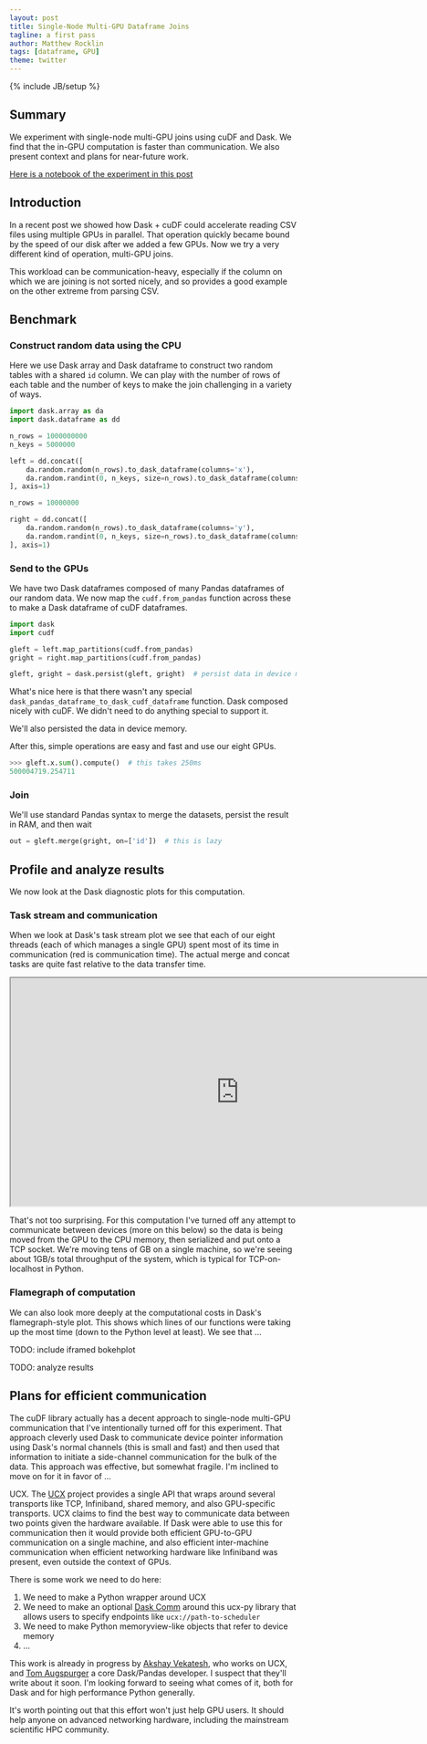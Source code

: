 ```yaml
---
layout: post
title: Single-Node Multi-GPU Dataframe Joins
tagline: a first pass
author: Matthew Rocklin
tags: [dataframe, GPU]
theme: twitter
---
```


{% include JB/setup %}

Summary
-------

We experiment with single-node multi-GPU joins using cuDF and Dask.  We find
that the in-GPU computation is faster than communication.  We also present
context and plans for near-future work.

[Here is a notebook of the experiment in this post](https://gist.github.com/mrocklin/6e2c33c33b32bc324e3965212f202f66)


Introduction
------------

In a recent post we showed how Dask + cuDF could accelerate reading CSV files
using multiple GPUs in parallel.  That operation quickly became bound by the
speed of our disk after we added a few GPUs.  Now we try a very different kind
of operation, multi-GPU joins.

This workload can be communication-heavy, especially if the column on which we
are joining is not sorted nicely, and so provides a good example on the other
extreme from parsing CSV.


Benchmark
---------

### Construct random data using the CPU

Here we use Dask array and Dask dataframe to construct two random tables with a
shared `id` column.  We can play with the number of rows of each table and the
number of keys to make the join challenging in a variety of ways.


```python
import dask.array as da
import dask.dataframe as dd

n_rows = 1000000000
n_keys = 5000000

left = dd.concat([
    da.random.random(n_rows).to_dask_dataframe(columns='x'),
    da.random.randint(0, n_keys, size=n_rows).to_dask_dataframe(columns='id'),
], axis=1)

n_rows = 10000000

right = dd.concat([
    da.random.random(n_rows).to_dask_dataframe(columns='y'),
    da.random.randint(0, n_keys, size=n_rows).to_dask_dataframe(columns='id'),
], axis=1)
```


### Send to the GPUs

We have two Dask dataframes composed of many Pandas dataframes of our random
data.  We now map the `cudf.from_pandas` function across these to make a Dask
dataframe of cuDF dataframes.


```python
import dask
import cudf

gleft = left.map_partitions(cudf.from_pandas)
gright = right.map_partitions(cudf.from_pandas)

gleft, gright = dask.persist(gleft, gright)  # persist data in device memory
```

What's nice here is that there wasn't any special
`dask_pandas_dataframe_to_dask_cudf_dataframe` function.  Dask composed nicely
with cuDF.  We didn't need to do anything special to support it.

We'll also persisted the data in device memory.

After this, simple operations are easy and fast and use our eight GPUs.

```python
>>> gleft.x.sum().compute()  # this takes 250ms
500004719.254711
```

### Join

We'll use standard Pandas syntax to merge the datasets, persist the result in
RAM, and then wait

```python
out = gleft.merge(gright, on=['id'])  # this is lazy
```

Profile and analyze results
---------------------------

We now look at the Dask diagnostic plots for this computation.

### Task stream and communication

When we look at Dask's task stream plot we see that each of our eight threads
(each of which manages a single GPU) spent most of its time in communication
(red is communication time).  The actual merge and concat tasks are quite fast
relative to the data transfer time.

<iframe src="https://raw.githubusercontent.com/mrocklin/raw-host/gh-pages/dask-cudf-joins.html"
        width="800"
        height="400"></iframe>

That's not too surprising.  For this computation I've turned off any attempt to
communicate between devices (more on this below) so the data is being moved
from the GPU to the CPU memory, then serialized and put onto a TCP socket.
We're moving tens of GB on a single machine, so we're seeing about 1GB/s total
throughput of the system, which is typical for TCP-on-localhost in Python.

### Flamegraph of computation

We can also look more deeply at the computational costs in Dask's
flamegraph-style plot.  This shows which lines of our functions were taking up
the most time (down to the Python level at least).  We see that ...

TODO: include iframed bokehplot

TODO: analyze results


Plans for efficient communication
---------------------------------

The cuDF library actually has a decent approach to single-node multi-GPU
communication that I've intentionally turned off for this experiment.  That
approach cleverly used Dask to communicate device pointer information using
Dask's normal channels (this is small and fast) and then used that information
to initiate a side-channel communication for the bulk of the data.  This
approach was effective, but somewhat fragile.  I'm inclined to move on for it
in favor of ...

UCX.  The [UCX](http://www.openucx.org/) project provides a single API that
wraps around several transports like TCP, Infiniband, shared memory, and also
GPU-specific transports.  UCX claims to find the best way to communicate data
between two points given the hardware available.  If Dask were able to use this
for communication then it would provide both efficient GPU-to-GPU communication
on a single machine, and also efficient inter-machine communication when
efficient networking hardware like Infiniband was present, even outside the
context of GPUs.

There is some work we need to do here:

1.  We need to make a Python wrapper around UCX
2.  We need to make an optional [Dask Comm](https://distributed.dask.org/en/latest/communications.html)
    around this ucx-py library that allows users to specify endpoints like
    `ucx://path-to-scheduler`
3.  We need to make Python memoryview-like objects that refer to device memory
4.  ...

This work is already in progress by [Akshay
Vekatesh](https://github.com/Akshay-Venkatesh), who works on UCX, and [Tom
Augspurger](https://tomaugspurger.github.io/) a core Dask/Pandas developer.  I
suspect that they'll write about it soon.  I'm looking forward to seeing what
comes of it, both for Dask and for high performance Python generally.

It's worth pointing out that this effort won't just help GPU users.  It should
help anyone on advanced networking hardware, including the mainstream
scientific HPC community.
